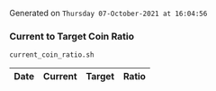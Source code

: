Generated on `Thursday 07-October-2021 at 16:04:56`

### Current to Target Coin Ratio
`current_coin_ratio.sh`

Date|Current|Target|Ratio
---|---|---|---

